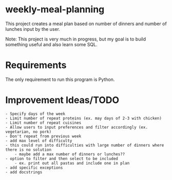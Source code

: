 # weekly-meal-planning
This project creates a meal plan based on number of dinners and number of lunches input by the user.

Note: This project is very much in progress, but my goal is to build something useful and also learn some SQL.

# Requirements
The only requirement to run this program is Python.

# Improvement Ideas/TODO
    - Specify days of the week
    - Limit number of repeat proteins (ex. may days of 2-3 with chicken)
    - Limit number of repeat cuisines
    - Allow users to input preferences and filter accordingly (ex. vegetarian, no pork)
    - Don't repeat from previous week
    - add max level of difficulty
    - this could run into difficulties with large number of dinners where there is no solution
        - maybe add a max number of dinners or lunches??
    - option to filter and then select to be included
        - ex. print out all pastas and include one in plan
    - add specific exceptions
    - add docstrings

